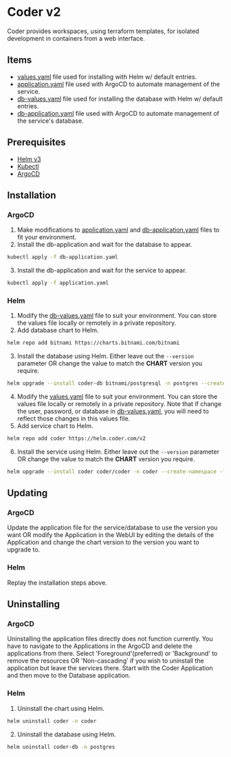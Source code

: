 # Coder v2
Coder provides workspaces, using terraform templates, for isolated development in containers from a web interface.

## Items
* [values.yaml](values.yaml) file used for installing with Helm w/ default entries.
* [application.yaml](application.yaml) file used with ArgoCD to automate management of the service.
* [db-values.yaml](db-values.yaml) file used for installing the database with Helm w/ default entries.
* [db-application.yaml](db-application.yaml) file used with ArgoCD to automate management of the service's database.

## Prerequisites
* [Helm v3](https://helm.sh/docs/intro/install/)
* [Kubectl](https://kubernetes.io/docs/tasks/tools/#kubectl)
* [ArgoCD](../argocd/README.md)

## Installation
### ArgoCD
1. Make modifications to [application.yaml](application.yaml) and [db-application.yaml](db-application.yaml) files to fit your environment.
2. Install the db-application and wait for the database to appear.
```bash
kubectl apply -f db-application.yaml
```
3. Install the db-application and wait for the service to appear.
```bash
kubectl apply -f application.yaml
```

### Helm
1. Modify the [db-values.yaml](db-values.yaml) file to suit your environment. You can store the values file locally or remotely in a private repository.
2. Add database chart to Helm.
```bash
helm repo add bitnami https://charts.bitnami.com/bitnami
```
3. Install the database using Helm. Either leave out the `--version` parameter OR change the value to match the **CHART** version you require.
```bash
helm upgrade --install coder-db bitnami/postgresql -n postgres --create-namespace -f db-values.yaml --version 15.5.24 --atomic
```
4. Modify the [values.yaml](values.yaml) file to suit your environment. You can store the values file locally or remotely in a private repository. Note that if change the user, password, or database in [db-values.yaml](db-values.yaml), you will need to reflect those changes in this values file.
5. Add service chart to Helm.
```bash
helm repo add coder https://helm.coder.com/v2
```
6. Install the service using Helm. Either leave out the `--version` parameter OR change the value to match the **CHART** version you require.
```bash
helm upgrade --install coder coder/coder -n coder --create-namespace -f values.yaml --version 2.14.2 --atomic
```

## Updating
### ArgoCD
Update the application file for the service/database to use the version you want OR modify the Application in the WebUI by editing the details of the Application and change the chart version to the version you want to upgrade to.
### Helm
Replay the installation steps above.

## Uninstalling
### ArgoCD
Uninstalling the application files directly does not function currently. You have to navigate to the Applications in the ArgoCD and delete the applications from there. Select 'Foreground'(preferred) or 'Background' to remove the resources OR 'Non-cascading' if you wish to uninstall the application but leave the services there. Start with the Coder Application and then move to the Database application.

### Helm
1. Uninstall the chart using Helm.
```bash
helm uninstall coder -n coder
```
2. Uninstall the database using Helm.
```bash
helm uninstall coder-db -n postgres
```